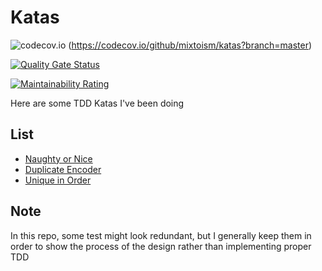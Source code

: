 # Katas

![codecov.io](https://codecov.io/github/mixtoism/katas/coverage.svg?branch=main) (https://codecov.io/github/mixtoism/katas?branch=master)

[![Quality Gate Status](https://sonarcloud.io/api/project_badges/measure?project=mixtoism_katas&metric=alert_status)](https://sonarcloud.io/dashboard?id=mixtoism_katas)

[![Maintainability Rating](https://sonarcloud.io/api/project_badges/measure?project=mixtoism_katas&metric=sqale_rating)](https://sonarcloud.io/dashboard?id=mixtoism_katas)


Here are some TDD Katas I've been doing

## List
* [Naughty or Nice](naughty_or_nice/README.md)
* [Duplicate Encoder](duplicate_encoder/README.md)
* [Unique in Order](unique_in_order/README.md)

## Note

In this repo, some test might look redundant, but I generally keep them in order to show the process of the design rather than implementing proper TDD